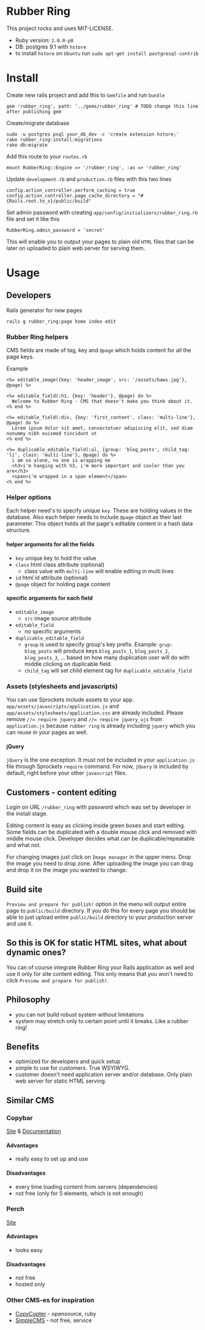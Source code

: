 # Rubber Ring

This project rocks and uses MIT-LICENSE.

* Ruby version: `2.0.0-p0`
* DB: postgres 9.1 with `hstore`
* to install `hstore` on `Ubuntu` run `sudo apt-get install postgresql-contrib`

# Install

Create new rails project and add this to `Gemfile` and run `bundle`

	gem 'rubber_ring', path: '../gems/rubber_ring' # TODO change this line after publishing gem

Create/migrate database

    sudo -u postgres psql your_db_dev -c 'create extension hstore;'
    rake rubber_ring:install:migrations
    rake db:migrate

Add this route to your `routes.rb`

    mount RubberRing::Engine => '/rubber_ring', :as => 'rubber_ring'

Update `development.rb` and `production.rb` files with this two lines

	config.action_controller.perform_caching = true
  	config.action_controller.page_cache_directory = "#{Rails.root.to_s}/public/build"

Set admin password with creating `app/config/initializers/rubber_ring.rb` file and set it like this

	RubberRing.admin_password = 'secret'

This will enable you to output your pages to plain old `HTML` files that can be later on uploaded to plain web server for serving them.

# Usage
## Developers

Rails generator for new pages

    rails g rubber_ring:page home index edit

### Rubber Ring helpers

CMS fields are made of tag, key and `@page` which holds content for all the page keys.

Example

	<%= editable_image({key: 'header_image', src: '/assets/baws.jpg'}, @page) %>

	<%= editable_field(:h1, {key: 'header'}, @page) do %>
	  Welcome to Rubber Ring - CMS that doesn't make you think about it.
	<% end %>

	<%= editable_field(:div, {key: 'first_content', class: 'multi-line'}, @page) do %>
	  Lorem ipsum dolor sit amet, consectetuer adipiscing elit, sed diam nonummy nibh euismod tincidunt ut
	<% end %>

	<%= duplicable_editable_field(:ul, {group: 'blog_posts', child_tag: 'li', class: 'multi-line'}, @page) do %>
	  i am so alone, no one is wrapping me
	  <h3>i'm hanging with h3, i'm more important and cooler than you are</h3>
	  <span>i'm wrapped in a span element</span>
	<% end %>

### Helper options

Each helper need's to specify unique `key`. These are holding values in the database. Also each helper needs to include `@page` object as their last parameter. This object holds all the page's editable content in a hash data structure.

#### helper arguments for all the fields
- `key` unique key to hold the value
- `class` html class attribute (optional)
	- class value with `multi-line` will enable editing in multi lines
- `id` html id attribute (optional)
- `@page` object for holding page content

#### specific arguments for each field
- `editable_image`
	- `src` image source attribute
- `editable_field`
	- no specific arguments
- `duplicable_editable_field`
	- `group` is used to specify group's key prefix. Example: `grup: blog_posts` will produce keys `blog_posts_1`, `blog_posts_2`, `blog_posts_3`, ... based on how many duplication user will do with middle clicking on duplicable field.
	- `child_tag` will set child element tag for `duplicable_editable_field`

### Assets (stylesheets and javascripts)

You can use Sprockets include assets to your app. `app/assets/javascripts/application.js` and `app/assets/stylesheets/application.css` are already included. Please remove `//= require jquery` and `//= require jquery_ujs` from `application.js` because `rubber ring` is already including `jquery` which you can reuse in your pages as well.

#### jQuery

`jQuery` is the one exception. It must not be included in your `application.js` file through Sprockets `require` command. For now, `jQuery` is included by default, right before your other `javascript` files.

## Customers - content editing

Login on URL `/rubber_ring` with password which was set by developer in the install stage.

Editing content is easy as clicking inside green boxes and start editing. Some fields can be duplicated with a double mouse click and removed with middle mouse click. Developer decides what can be duplicable/repeatable and what not.

For changing images just click on `Image manager` in the upper menu. Drop the image you need to drop zone. After uploading the image you can drag and drop it on the image you wanted to change.

## Build site

`Preview and prepare for publish!` option in the menu will output entire page to `public/build` directory. If you do this for every page you should be able to just upload entire `public/build` directory to your production server and use it.

## So this is OK for static HTML sites, what about dynamic ones?
You can of course integrate Rubber Ring your Rails application as well and use it only for site content editing. This only means that you won't need to click `Preview and prepare for publish!`.

## Philosophy

* you can not build robust system without limitations
* system may stretch only to certain point until it breaks. Like a rubber ring!

## Benefits

- optimized for developers and quick setup
- simple to use for customers. True WSYIWYG.
- customer doesn't need application server and/or database. Only plain web server for static HTML serving.

## Similar CMS

### Copybar

[Site](https://copybar.io) & [Documentation](https://copybar.io/documentation#quickstartUsers)

#### Advantages
- really easy to set up and use

#### Disadvantages
- every time loading content from servers (dependencies)
- not free (only for 5 elements, which is not enough)

### Perch
[Site](http://grabaperch.com/)

#### Advantages
- looks easy

#### Disadvantages
- not free
- hosted only

### Other CMS-es for inspiration
- [CopyCopter](http://copycopter.com) - opensource, ruby
- [SimpleCMS](http://www.simplecms.com) - not free, service
